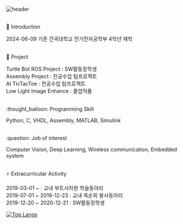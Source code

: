 ![header](https://capsule-render.vercel.app/api?type=slice&color=auto&height=200&section=header&text=Hello&rotate=13&fontAlign=70&fontAlignY=27&desc=I'm%20JaeHun&descAlign=75&descAlignY=45&fontSize=65)

<!--
**jaehun00/jaehun00** is a ✨ _special_ ✨ repository because its `README.md` (this file) appears on your GitHub profile.

Here are some ideas to get you started:

- 🔭 I’m currently working on Konkuk University
- 🌱 I’m currently learning ...
- 👯 I’m looking to collaborate on ...
- 🤔 I’m looking for help with ...
- 💬 Ask me about ...
- 📫 How to reach me: ...
- 😄 Pronouns: ...
- ⚡ Fun fact: ...
-->

<br/>
🔭 Introduction

2024-06-09 기준 건국대학교 전기전자공학부 4학년 재학

<br/>
🌱 Project

Turtle Bot ROS Project : SW활동장학생<br/>
Assembly Project : 전공수업 텀프로젝트<br/>
AI TicTacToe : 전공수업 텀프로젝트<br/>
Low Light Image Enhance : 졸업작품<br/>

<br/>
:thought_balloon: Programming Skill

Python, C, VHDL, Assembly, MATLAB, Simulink

<br/>
:question: Job of interest

Computer Vision, Deep Learning, Wireless communication, Embedded system

<br/>
⚡ Extracurricular Activity

2019-03-01 ~ : 교내 부트사차원 학술동아리<br/>
2019-07-01 ~ 2019-12-23 : 교내 죽순회 봉사동아리<br/>
2019-12-20 ~ 2020-12-21 : SW활동장학생<br/>

[![Top Langs](https://github-readme-stats.vercel.app/api/top-langs/?username=yohan050605)](https://github.com/anuraghazra/github-readme-stats)
